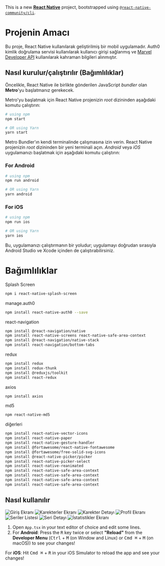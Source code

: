This is a new [**React Native**](https://reactnative.dev) project, bootstrapped using [`@react-native-community/cli`](https://github.com/react-native-community/cli).

# Projenin Amacı

Bu proje, React Native kullanılarak geliştirilmiş bir mobil uygulamadır. Auth0 kimlik doğrulama servisi kullanılarak kullanıcı girişi sağlanmış ve [Marvel Developer API](https://developer.marvel.com/) kullanılarak kahraman bilgileri alınmıştır.

## Nasıl kurulur/çalıştırılır (Bağımlılıklar)

Öncelikle, React Native ile birlikte gönderilen JavaScript _bundler_ olan **Metro**'yu başlatmanız gerekecek.

Metro'yu başlatmak için React Native projenizin _root_ dizininden aşağıdaki komutu çalıştırın:

```bash
# using npm
npm start

# OR using Yarn
yarn start
```

Metro Bundler'ın kendi terminalinde çalışmasına izin verin. React Native projenizin _root_ dizininden bir yeni terminali açın. _Android_ veya _iOS_ uygulamanızı başlatmak için aşağıdaki komutu çalıştırın:
### For Android

```bash
# using npm
npm run android

# OR using Yarn
yarn android
```

### For iOS

```bash
# using npm
npm run ios

# OR using Yarn
yarn ios
```
Bu, uygulamanızı çalıştırmanın bir yoludur; uygulamayı doğrudan sırasıyla Android Studio ve Xcode içinden de çalıştırabilirsiniz.


# Bağımlılıklar 

Splash Screen
```bash
npm i react-native-splash-screen
```
manage.auth0
```bash
npm install react-native-auth0 --save
```
react-navigation
```bash
npm install @react-navigation/native
npm install react-native-screens react-native-safe-area-context
npm install @react-navigation/native-stack
npm install react-navigation/bottom-tabs
```

redux
```bash
npm install redux
npm install redux-thunk
npm install @reduxjs/toolkit
npm install react-redux
``` 
axios
```bash
npm install axios
``` 
md5
```bash
npm react-native-md5
```
diğerleri
```bash
npm install react-native-vector-icons
npm install react-native-paper
npm install react-native-gesture-handler
npm install @fortawesome/react-native-fontawesome
npm install @fortawesome/free-solid-svg-icons
npm install @react-native-picker/picker
npm install react-native-picker-select
npm install react-native-reanimated
npm install react-native-safe-area-context
npm install react-native-safe-area-context
npm install react-native-safe-area-context
npm install react-native-safe-area-context
```
## Nasıl kullanılır
![Giriş Ekranı](src/İmage/image.png)
![Karekterler Ekranı](src/İmage/image1.png)
![Karekter Detayı](src/İmage/image2.png)
![Profil Ekranı](src/İmage/image3.png)
![Seriler Listesi](src/İmage/image4.png)
![Seri Detayı](src/İmage/image5.png)
![İstatistikler Ekranı](src/İmage/image6.png)


1. Open `App.tsx` in your text editor of choice and edit some lines.
2. For **Android**: Press the <kbd>R</kbd> key twice or select **"Reload"** from the **Developer Menu** (<kbd>Ctrl</kbd> + <kbd>M</kbd> (on Window and Linux) or <kbd>Cmd ⌘</kbd> + <kbd>M</kbd> (on macOS)) to see your changes!

 For **iOS**: Hit <kbd>Cmd ⌘</kbd> + <kbd>R</kbd> in your iOS Simulator to reload the app and see your changes!


